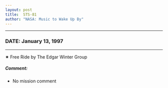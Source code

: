 ```yaml
---
layout: post
title:  STS-81
author: "NASA: Music to Wake Up By"
---
```


----
### DATE: January 13, 1997
----
✷ Free Ride by The Edgar Winter Group

##### Comment:
* No mission comment

